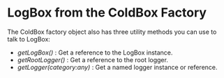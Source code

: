 # LogBox from the ColdBox Factory

The ColdBox factory object also has three utility methods you can use to talk to LogBox:

* <i>getLogBox()</i> : Get a reference to the LogBox instance.
* <i>getRootLogger()</i> : Get a reference to the root logger.
* <i>getLogger(category:any)</i> : Get a named logger instance or reference.
